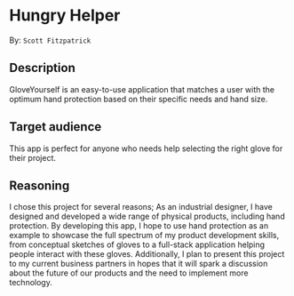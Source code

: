 # Hungry Helper
By: `Scott Fitzpatrick`

## Description
GloveYourself is an easy-to-use application that matches a user with the optimum hand protection based on their specific needs and hand size.

## Target audience
This app is perfect for anyone who needs help selecting the right glove for their project.

## Reasoning
I chose this project for several reasons; As an industrial designer, I have designed and developed a wide range of physical products, including hand protection. By developing this app, I hope to use hand protection as an example to showcase the full spectrum of my product development skills, from conceptual sketches of gloves to a full-stack application helping people interact with these gloves. Additionally, I plan to present this project to my current business partners in hopes that it will spark a discussion about the future of our products and the need to implement more technology.
